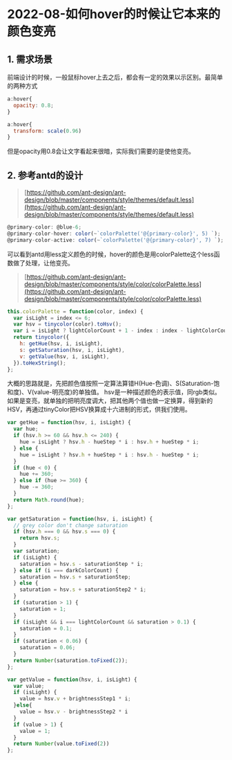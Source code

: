 # 2022-08-如何hover的时候让它本来的颜色变亮

## 1. 需求场景
前端设计的时候，一般鼠标hover上去之后，都会有一定的效果以示区别。最简单的两种方式
```jsx
a:hover{
  opacity: 0.8;
}
```
```jsx
a:hover{
  transform: scale(0.96)
}
```
但是opacity用0.8会让文字看起来很暗，实际我们需要的是使他变亮。
## 2. 参考antd的设计
> [https://github.com/ant-design/ant-design/blob/master/components/style/themes/default.less](https://github.com/ant-design/ant-design/blob/master/components/style/themes/default.less)

```jsx
@primary-color: @blue-6;
@primary-color-hover: color(~`colorPalette('@{primary-color}', 5) `);
@primary-color-active: color(~`colorPalette('@{primary-color}', 7) `);
```
可以看到antd用less定义颜色的时候，hover的颜色是用colorPalette这个less函数做了处理，让他变亮。
> [https://github.com/ant-design/ant-design/blob/master/components/style/color/colorPalette.less](https://github.com/ant-design/ant-design/blob/master/components/style/color/colorPalette.less)

```jsx
this.colorPalette = function(color, index) {
  var isLight = index <= 6;
  var hsv = tinycolor(color).toHsv();
  var i = isLight ? lightColorCount + 1 - index : index - lightColorCount - 1;
  return tinycolor({
    h: getHue(hsv, i, isLight),
    s: getSaturation(hsv, i, isLight),
    v: getValue(hsv, i, isLight),
  }).toHexString();
};
```
大概的思路就是，先把颜色值按照一定算法算错H(Hue-色调)、S(Saturation-饱和度)、V(value-明亮度)的单独值。
hsv是一种描述颜色的表示值，同rgb类似。
如果是变亮，就单独的把明亮度调大，把其他两个值也做一定换算，得到新的HSV，再通过tinyColor把HSV换算成十六进制的形式，供我们使用。
```jsx
var getHue = function(hsv, i, isLight) {
  var hue;
  if (hsv.h >= 60 && hsv.h <= 240) {
    hue = isLight ? hsv.h - hueStep * i : hsv.h + hueStep * i;
  } else {
    hue = isLight ? hsv.h + hueStep * i : hsv.h - hueStep * i;
  }
  if (hue < 0) {
    hue += 360;
  } else if (hue >= 360) {
    hue -= 360;
  }
  return Math.round(hue);
};
```
```jsx
var getSaturation = function(hsv, i, isLight) {
  // grey color don't change saturation
  if (hsv.h === 0 && hsv.s === 0) {
    return hsv.s;
  }
  var saturation;
  if (isLight) {
    saturation = hsv.s - saturationStep * i;
  } else if (i === darkColorCount) {
    saturation = hsv.s + saturationStep;
  } else {
    saturation = hsv.s + saturationStep2 * i;
  }
  if (saturation > 1) {
    saturation = 1;
  }
  if (isLight && i === lightColorCount && saturation > 0.1) {
    saturation = 0.1;
  }
  if (saturation < 0.06) {
    saturation = 0.06;
  }
  return Number(saturation.toFixed(2));
};
```
```jsx
var getValue = function(hsv, i, isLight) {
  var value;
  if (isLight) {
    value = hsv.v + brightnessStep1 * i;
  }else{
    value = hsv.v - brightnessStep2 * i
  }
  if (value > 1) {
    value = 1;
  }
  return Number(value.toFixed(2))
};
```
